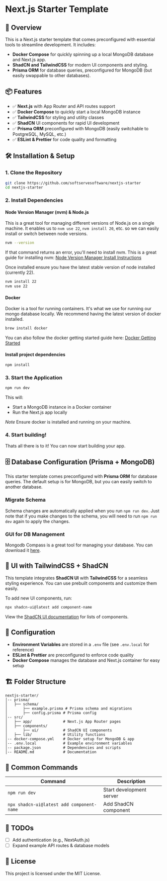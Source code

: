 # Next.js Starter Template

## 🚀 Overview

This is a Next.js starter template that comes preconfigured with essential tools to streamline development. It includes:

- **Docker Compose** for quickly spinning up a local MongoDB database and Next.js app.
- **ShadCN and TailwindCSS** for modern UI components and styling.
- **Prisma ORM** for database queries, preconfigured for MongoDB (but easily swappable to other databases).

## 📦 Features

- ✅ **Next.js** with App Router and API routes support
- ✅ **Docker Compose** to quickly start a local MongoDB instance
- ✅ **TailwindCSS** for styling and utility classes
- ✅ **ShadCN** UI components for rapid UI development
- ✅ **Prisma ORM** preconfigured with MongoDB (easily switchable to PostgreSQL, MySQL, etc.)
- ✅ **ESLint & Prettier** for code quality and formatting

## 🛠️ Installation & Setup

### 1. Clone the Repository

```sh
git clone https://github.com/softservesoftware/nextjs-starter
cd nextjs-starter
```

### 2. Install Dependencies

#### Node Version Manager (nvm) & Node.js

This is a great tool for managing different versions of Node.js on a single machine. It enables us to `nvm use 22`, `nvm install 20`, etc. so we can easily install or switch between node versions.

```sh
nvm --version
```

If that command returns an error, you'll need to install nvm. This is a great guide for installing nvm: [Node Version Manager Install Instructions](https://sukiphan.medium.com/how-to-install-nvm-node-version-manager-on-macos-d9fe432cc7db)

Once installed ensure you have the latest stable version of node installed (currently 22).
```sh
nvm install 22
nvm use 22
```

#### Docker
Docker is a tool for running containers. It's what we use for running our mongo database locally. We recommend having the latest version of docker installed.

```sh
brew install docker
```

You can also follow the docker getting started guide here: [Docker Getting Started](https://www.docker.com/get-started/)

#### Install project dependencies

```sh
npm install
```


### 3. Start the Application
```sh
npm run dev
```
This will:
- Start a MongoDB instance in a Docker container
- Run the Next.js app locally

*Note* Ensure docker is installed and running on your machine.

### 4. Start building!
Thats all there is to it! You can now start building your app.


## 🗄️ Database Configuration (Prisma + MongoDB)
This starter template comes preconfigured with **Prisma ORM** for database queries. The default setup is for MongoDB, but you can easily switch to another database.

### Migrate Schema
Schema changes are automatically applied when you run `npm run dev`. Just note that if you make changes to the schema, you will need to run `npm run dev` again to apply the changes.

### GUI for DB Management
Mongodb Compass is a great tool for managing your database. You can download it [here](https://www.mongodb.com/try/download/compass).

## 🎨 UI with TailwindCSS + ShadCN
This template integrates **ShadCN UI** with **TailwindCSS** for a seamless styling experience. You can use prebuilt components and customize them easily.

To add new UI components, run:
```sh
npx shadcn-ui@latest add component-name
```
View the [ShadCN UI documentation](https://ui.shadcn.com/docs/components/accordion) for lists of components.

## 🔧 Configuration
- **Environment Variables** are stored in a `.env` file (see `.env.local` for reference)
- **ESLint & Prettier** are preconfigured to enforce code quality
- **Docker Compose** manages the database and Next.js container for easy setup

## 🏗️ Folder Structure
```
nextjs-starter/
│-- prisma/
│   ├── schema/
│       ├── example.prisma # Prisma schema and migrations
│       ├── config.prisma # Prisma config
│-- src/
│   ├── app/              # Next.js App Router pages
│   ├── components/       
│       ├── ui/           # ShadCN UI components
│   ├── lib/              # Utility functions
│-- docker-compose.yml    # Docker setup for MongoDB & app
│-- .env.local            # Example environment variables
│-- package.json          # Dependencies and scripts
│-- README.md             # Documentation
```

## 📜 Common Commands
| Command                  | Description |
|--------------------------|-------------|
| `npm run dev`            | Start development server |
| `npx shadcn-ui@latest add component-name` | Add ShadCN component |

## 📌 TODOs
- [ ] Add authentication (e.g., NextAuth.js)
- [ ] Expand example API routes & database models

## 📄 License
This project is licensed under the MIT License.

